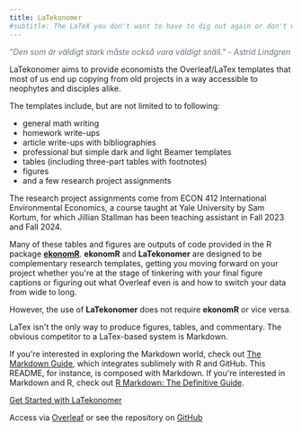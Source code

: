 ```yaml
---
title: LaTekonomer
#subtitle: The LaTeX you don't want to have to dig out again or don't want to search for hours on StackExchange to find.
---
```


<p style="color:#677385; font-style:italic;">
"Den som är väldigt stark måste också vara väldigt snäll." - Astrid Lindgren
</p>


LaTekonomer aims to provide economists the Overleaf/LaTex templates that most of us end up copying from old projects in a way accessible to neophytes and disciples alike.

The templates include, but are not limited to to following:

- general math writing
- homework write-ups
- article write-ups with bibliographies
- professional but simple dark and light Beamer templates
- tables (including three-part tables with footnotes)
- figures
- and a few research project assignments

The research project assignments come from ECON 412 International Environmental Economics, a course taught at Yale University by Sam Kortum, for which Jillian Stallman has been teaching assistant in Fall 2023 and Fall 2024.

Many of these tables and figures are outputs of code provided in the R package [**ekonomR**](https://github.com/stallman-j/ekonomR).  **ekonomR** and **LaTekonomer**  are designed to be complementary research templates, getting you moving forward on your project whether you're at the stage of tinkering with your final figure captions or figuring out what Overleaf even is and how to switch your data from wide to long.

However, the use of **LaTekonomer** does not require **ekonomR** or vice versa.

LaTex isn't the only way to produce figures, tables, and commentary. The obvious competitor to a LaTex-based system is Markdown. 

If you're interested in exploring the Markdown world, check out [The Markdown Guide](https://www.markdownguide.org/book/), which integrates sublimely with R and GitHub. This README, for instance, is composed with Markdown. If you're interested in Markdown and R, check out [R Markdown: The Definitive Guide](https://bookdown.org/yihui/rmarkdown/).

[Get Started with LaTekonomer](https://stallman-j.github.io/LaTekonomer/how-tos/documentation-LaTekonomer)

Access via [Overleaf](https://www.overleaf.com/read/mpdhvnnjzsxq#7e6598) or see the repository on [GitHub](https://github.com/stallman-j/LaTekonomer)
